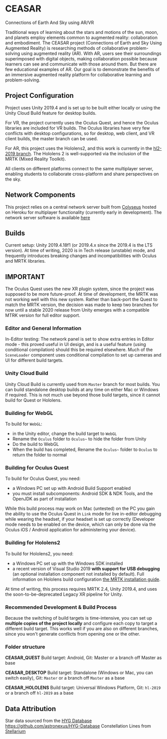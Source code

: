 # CEASAR
Connections of Earth And Sky using AR/VR

Traditional ways of learning about the stars and motions of the sun, moon, and planets employ elements common to augmented reality: collaboration and embodiment. The CEASAR project (Connections of Earth and Sky Using Augmented Reality) is researching methods of collaborative problem-solving using augmented reality (AR). With AR, users see their surroundings superimposed with digital objects, making collaboration possible because learners can see and communicate with those around them. But there are few educational examples of AR. Our goal is to demonstrate the benefits of an immersive augmented reality platform for collaborative learning and problem-solving.

## Project Configuration

Project uses Unity 2019.4 and is set up to be built either locally or using the Unity Cloud Build feature for desktop builds.

For VR, the project currently uses the Oculus Quest, and hence the Oculus libraries are included for VR builds. The Oculus libraries have very few conflicts with desktop configurations, so for desktop, web client, and VR client builds, the master branch can be used.

For AR, this project uses the Hololens2, and this work is currently in the [hl2-2019 branch](https://github.com/concord-consortium/CEASAR/tree/hl2-2019). The Hololens 2 is well-supported via the inclusion of the MRTK (Mixed Reality Toolkit).

All clients on different platforms connect to the same multiplayer server, enabling students to collaborate cross-platform and share perspectives on the sky.

## Network Components
This project relies on a central network server built from [Colyseus](https://github.com/colyseus/colyseus-unity3d) hosted on Heroku for multiplayer functionality (currently early in development). The network server software is available [here](https://github.com/concord-consortium/CEASAR-server)

## Builds
Current setup: Unity 2019.4.18f1 (or 2019.4.x since the 2019.4 is the LTS version). At time of writing, 2020 is in Tech release (unstable) mode, and frequently introduces breaking changes and incompatibilities with Oculus and MRTK libraries.

## IMPORTANT
The Oculus Quest uses the new XR plugin system, since the project was supposed to be more future-proof. At time of development, the MRTK was not working well with this new system. Rather than back-port the Quest to match the MRTK version, the decision was made to keep two branches for now until a stable 2020 release from Unity emerges with a compatible MTRK version for full editor support.

### Editor and General Information
In-Editor testing: The network panel is set to show extra entries in Editor mode - this proved useful in UI design, and is a useful feature (using conditional compilation) should this be required elsewhere. Much of the `SceneLoader` component uses conditional compilation to set up cameras and UI for different build targets.

### Unity Cloud Build
Unity Cloud Build is currently used from `Master` branch for most builds. You can build standalone desktop builds at any time on either Mac or Windows if required. This is not much use beyond those build targets, since it cannot build for Quest or Hololens.

### Building for WebGL
To build for `WebGL`:
* in the Unity editor, change the build target to `WebGL`
* Rename the `Oculus` folder to `Oculus~` to hide the folder from Unity
* Do the build to WebGL
* When the build has completed, Rename the `Oculus~` folder to `Oculus` to return the folder to normal

### Building for Oculus Quest
To build for Oculus Quest, you need:
* a Windows PC set up with Android Build Support enabled
* you must install subcomponents: Android SDK & NDK Tools, and the OpenJDK as part of installation

While this build process may work on Mac (untested) on the PC you gain the ability to use the Oculus Quest in `Link` mode for live in-editor debugging while wearing the headset, if your headset is set up correctly (Developer mode needs to be enabled on the device, which can only be done via the Oculus iOS / Android application for administering your device).

### Building for Hololens2
To build for Hololens2, you need:
* a Windows PC set up with the Windows SDK installed
* a recent version of Visual Studio 2019 **with support for USB debugging** (an optional installation component not installed by default). Full information on Hololens build configuration [the MRTK installation guide](https://microsoft.github.io/MixedRealityToolkit-Unity/Documentation/Installation.html).

At time of writing, this process requires MRTK 2.4, Unity 2019.4, and uses the soon-to-be-deprecated Legacy XR pipeline for Unity.

### Recommended Development & Build Process
Because the switching of build targets is time-intensive, you can set up **multiple copies of the project locally** and configure each copy to target a different build target. This works well if you are also on different branches, since you won't generate conflicts from opening one or the other.

### Folder structure


**CEASAR_QUEST** Build target: Android, Git: Master or a branch off Master as base

**CEASAR_DESKTOP** Build target: Standalone (Windows or Mac, you can switch easily), Git: `Master` or a branch off `Master` as a base

**CEASAR_HOLOLENS** Build target: Universal Windows Platform, Git: `hl-2019` or a branch off `hl-2019` as a base


## Data Attribution
Star data sourced from the [HYG Database](https://astronexus.com/hyg)
https://github.com/astronexus/HYG-Database
Constellation Lines from [Stellarium](https://github.com/Stellarium/stellarium/blob/master/skycultures/western/constellationship.fab)